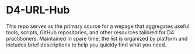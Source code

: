 # D4-URL-Hub

This repo serves as the primary source for a wepage that aggregates useful tools, scripts, GitHub repositories, and other resources tailored for D4 practitioners. Maintained in spare time, the list is organized by platform and includes brief descriptions to help you quickly find what you need.
